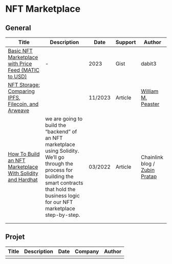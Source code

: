 # NFT Marketplace

## General

| Title                                                        | Description                                                  | Date    | Support | Author                                                       |
| ------------------------------------------------------------ | ------------------------------------------------------------ | ------- | ------- | ------------------------------------------------------------ |
| [Basic NFT Marketplace with Price Feed (MATIC to USD)  ](https://gist.github.com/dabit3/52e818faa83449bb5303cb868aee78f5) | -                                                            | 2023    | Gist    | dabit3                                                       |
| [NFT Storage: Comparing IPFS, Filecoin, and Arweave](https://metaversal.banklesshq.com/p/nft-storage) |                                                              | 11/2023 | Article | [William M. Peaster](https://substack.com/profile/3972632-william-m-peaster) |
| [How To Build an NFT Marketplace With Solidity and Hardhat](https://blog.chain.link/how-to-build-an-nft-marketplace-with-hardhat-and-solidity/) | we are going to build the “backend” of  an NFT marketplace using Solidity. We’ll go through the process for  building the smart contracts that hold the business logic for our NFT  marketplace step-by-step. | 03/2022 | Article | Chainlink blog / [Zubin Pratap](https://blog.chain.link/author/zubin-pratap/) |
|                                                              |                                                              |         |         |                                                              |
|                                                              |                                                              |         |         |                                                              |

## Projet

| Title | Description | Date | Company | Author |
| ----- | ----------- | ---- | ------- | ------ |
|       |             |      |         |        |

